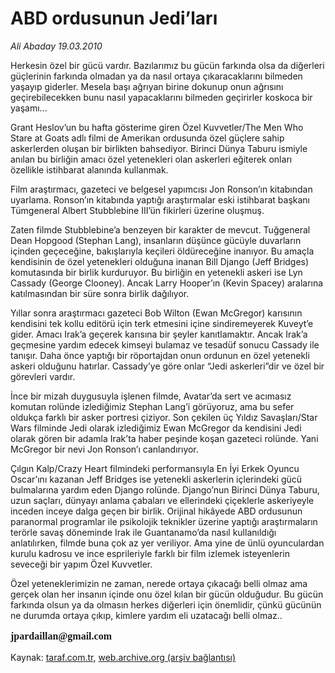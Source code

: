 # ABD ordusunun Jedi’ları

*Ali Abaday 19.03.2010*

<div class="yazi"><p>Herkesin özel bir gücü vardır. Bazılarımız bu gücün farkında olsa da diğerleri güçlerinin farkında olmadan ya da nasıl ortaya çıkaracaklarını bilmeden yaşayıp giderler. Mesela başı ağrıyan birine dokunup onun ağrısını geçirebilecekken bunu nasıl yapacaklarını bilmeden geçirirler koskoca bir yaşamı...</p>
<p>Grant Heslov’un bu hafta gösterime giren Özel Kuvvetler/The Men Who Stare at Goats adlı filmi de Amerikan ordusunda özel güçlere sahip askerlerden oluşan bir birlikten bahsediyor. Birinci Dünya Taburu ismiyle anılan bu birliğin amacı özel yetenekleri olan askerleri eğiterek onları özellikle istihbarat alanında kullanmak.</p>
<p>Film araştırmacı, gazeteci ve belgesel yapımcısı Jon Ronson’ın kitabından uyarlama. Ronson’ın kitabında yaptığı araştırmalar eski istihbarat başkanı Tümgeneral Albert Stubblebine III’ün fikirleri üzerine oluşmuş.</p>
<p>Zaten filmde Stubblebine’a benzeyen bir karakter de mevcut. Tuğgeneral Dean Hopgood (Stephan Lang), insanların düşünce gücüyle duvarların içinden geçeceğine, bakışlarıyla keçileri öldüreceğine inanıyor. Bu amaçla kendisinin de özel yetenekleri olduğuna inanan Bill Django (Jeff Bridges) komutasında bir birlik kurduruyor. Bu birliğin en yetenekli askeri ise Lyn Cassady (George Clooney). Ancak Larry Hooper’ın (Kevin Spacey) aralarına katılmasından bir süre sonra birlik dağılıyor.</p>
<p>Yıllar sonra araştırmacı gazeteci Bob Wilton (Ewan McGregor) karısının kendisini tek kollu editörü için terk etmesini içine sindiremeyerek Kuveyt’e gider. Amacı Irak’a geçerek karısına bir şeyler kanıtlamaktır. Ancak Irak’a geçmesine yardım edecek kimseyi bulamaz ve tesadüf sonucu Cassady ile tanışır. Daha önce yaptığı bir röportajdan onun ordunun en özel yetenekli askeri olduğunu hatırlar. Cassady’ye göre onlar “Jedi askerleri”dir ve özel bir görevleri vardır.</p>
<p>İnce bir mizah duygusuyla işlenen filmde, Avatar’da sert ve acımasız komutan rolünde izlediğimiz Stephan Lang’i görüyoruz, ama bu sefer oldukça farklı bir asker portresi çiziyor. Son çekilen üç Yıldız Savaşları/Star Wars filminde Jedi olarak izlediğimiz Ewan McGregor da kendisini Jedi olarak gören bir adamla Irak’ta haber peşinde koşan gazeteci rolünde. Yani McGregor bir nevi Jon Ronson’ı canlandırıyor.</p>
<p>Çılgın Kalp/Crazy Heart filmindeki performansıyla En İyi Erkek Oyuncu Oscar’ını kazanan Jeff Bridges ise yetenekli askerlerin içlerindeki gücü bulmalarına yardım eden Django rolünde. Django’nun Birinci Dünya Taburu, uzun saçları, dünyayı anlama çabaları ve ellerindeki çiçeklerle askeriyeyle inceden inceye dalga geçen bir birlik. Orijinal hikâyede ABD ordusunun paranormal programlar ile psikolojik teknikler üzerine yaptığı araştırmaların terörle savaş döneminde Irak ile Guantanamo’da nasıl kullanıldığı anlatılırken, filmde buna çok az yer veriliyor. Ama yine de ünlü oyunculardan kurulu kadrosu ve ince esprileriyle farklı bir film izlemek isteyenlerin seveceği bir yapım Özel Kuvvetler.</p>
<p>Özel yeteneklerimizin ne zaman, nerede ortaya çıkacağı belli olmaz ama gerçek olan her insanın içinde onu özel kılan bir gücün olduğudur. Bu gücün farkında olsun ya da olmasın herkes diğerleri için önemlidir, çünkü gücünün ne durumda ortaya çıkıp, kimlere yardım eli uzatacağı belli olmaz..</p><b><font face="MetaPlusBoldRomanTi" size="3"><font face="MetaPlusBoldRomanTi" size="3">
<p>jpardaillan@gmail.com</p></font></font></b>
</div>

Kaynak: [taraf.com.tr](http://www.taraf.com.tr:80/makale/10530.htm), [web.archive.org (arşiv bağlantısı)](http://web.archive.org/web/20100322224610/http://www.taraf.com.tr:80/makale/10530.htm)
